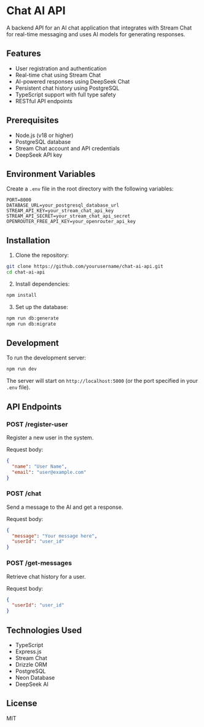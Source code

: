 # Chat AI API

A backend API for an AI chat application that integrates with Stream Chat for real-time messaging and uses AI models for generating responses.

## Features

- User registration and authentication
- Real-time chat using Stream Chat
- AI-powered responses using DeepSeek Chat
- Persistent chat history using PostgreSQL
- TypeScript support with full type safety
- RESTful API endpoints

## Prerequisites

- Node.js (v18 or higher)
- PostgreSQL database
- Stream Chat account and API credentials
- DeepSeek API key

## Environment Variables

Create a `.env` file in the root directory with the following variables:

```env
PORT=8000
DATABASE_URL=your_postgresql_database_url
STREAM_API_KEY=your_stream_chat_api_key
STREAM_API_SECRET=your_stream_chat_api_secret
OPENROUTER_FREE_API_KEY=your_openrouter_api_key
```

## Installation

1. Clone the repository:
```bash
git clone https://github.com/yourusername/chat-ai-api.git
cd chat-ai-api
```

2. Install dependencies:
```bash
npm install
```

3. Set up the database:
```bash
npm run db:generate
npm run db:migrate
```

## Development

To run the development server:

```bash
npm run dev
```

The server will start on `http://localhost:5000` (or the port specified in your `.env` file).

## API Endpoints

### POST /register-user
Register a new user in the system.

Request body:
```json
{
  "name": "User Name",
  "email": "user@example.com"
}
```

### POST /chat
Send a message to the AI and get a response.

Request body:
```json
{
  "message": "Your message here",
  "userId": "user_id"
}
```

### POST /get-messages
Retrieve chat history for a user.

Request body:
```json
{
  "userId": "user_id"
}
```

## Technologies Used

- TypeScript
- Express.js
- Stream Chat
- Drizzle ORM
- PostgreSQL
- Neon Database
- DeepSeek AI

## License

MIT 